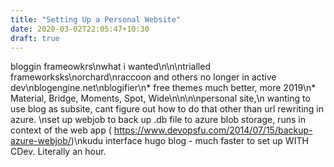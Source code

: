 ```yaml
---
title: "Setting Up a Personal Website"
date: 2020-03-02T22:05:47+10:30
draft: true
---
```


bloggin frameowkrs\nwhat i wanted\n\n\ntrialled frameworksks\norchard\nraccoon and others no longer in active dev\nblogengine.net\nblogifier\n* free themes much better, more 2019\n* Material, Bridge, Moments, Spot, Wide\n\n\n\npersonal site,\n wanting to use blog as subsite, cant figure out how to do that other than url rewriting in azure. \nset up webjob to back up .db file to azure blob storage, runs in context of the web app ( https://www.devopsfu.com/2014/07/15/backup-azure-webjob/)\nkudu interface
hugo blog - much faster to set up WITH CDev. Literally an hour.